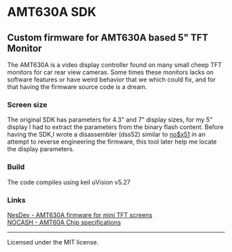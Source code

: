 # AMT630A SDK

## Custom firmware for AMT630A based 5" TFT Monitor

The AMT630A is a video display controller found on many small cheep TFT monitors for car rear view cameras. Some times these monitors lacks on software features or have weird behavior that we which could fix, and for that having the firmware source code is a dream.

### Screen size

The original SDK has parameters for 4.3" and 7" display sizes, for my 5" display I had to extract the parameters from the binary flash content.
Before having the SDK,I wrote a disassembler (dss52) similar to [no$x51](https://problemkaputt.de/x51.htm) in an attempt to reverse engineering the firmware, this tool later help me locate the display parameters.

### Build

The code compiles using keil uVision v5.27

### Links

[NesDev - AMT630A firmware for mini TFT screens](http://forums.nesdev.com/viewtopic.php?f=23&t=16825)<br>
[NOCASH - AMT60A Chip specifications](https://problemkaputt.de/x51specs.htm#amt630amemorymap)<br>

---
Licensed under the MIT license.